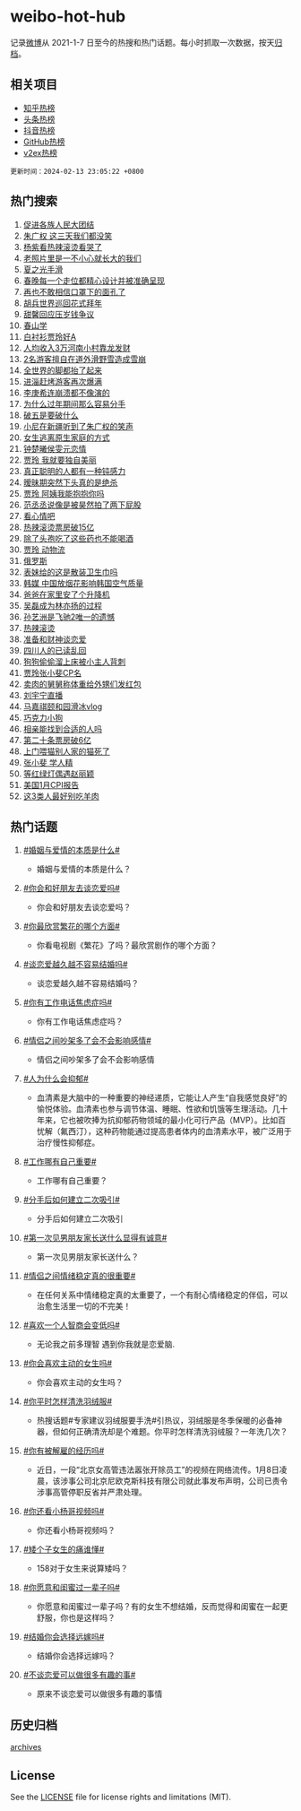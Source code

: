 # weibo-hot-hub

记录[微博](https://www.weibo.com)从 2021-1-7 日至今的热搜和热门话题。每小时抓取一次数据，按天[归档](archives)。

## 相关项目

- [知乎热榜](https://github.com/lonnyzhang423/zhihu-hot-hub)
- [头条热榜](https://github.com/lonnyzhang423/toutiao-hot-hub)
- [抖音热榜](https://github.com/lonnyzhang423/douyin-hot-hub)
- [GitHub热榜](https://github.com/lonnyzhang423/github-hot-hub)
- [v2ex热榜](https://github.com/lonnyzhang423/v2ex-hot-hub)


`更新时间：2024-02-13 23:05:22 +0800`

## 热门搜索

1. [促进各族人民大团结](https://m.weibo.cn/search?containerid=100103type%3D1%26t%3D10%26q%3D%23%E4%BF%83%E8%BF%9B%E5%90%84%E6%97%8F%E4%BA%BA%E6%B0%91%E5%A4%A7%E5%9B%A2%E7%BB%93%23&stream_entry_id=51&isnewpage=1&extparam=seat%3D1%26pos%3D0%26dgr%3D0%26filter_type%3Drealtimehot%26c_type%3D51%26stream_entry_id%3D51%26cate%3D10103%26q%3D%2523%25E4%25BF%2583%25E8%25BF%259B%25E5%2590%2584%25E6%2597%258F%25E4%25BA%25BA%25E6%25B0%2591%25E5%25A4%25A7%25E5%259B%25A2%25E7%25BB%2593%2523%26display_time%3D1707836721%26pre_seqid%3D170783672150401330891)
1. [朱广权 这三天我们都没笑](https://m.weibo.cn/search?containerid=100103type%3D1%26t%3D10%26q%3D%E6%9C%B1%E5%B9%BF%E6%9D%83+%E8%BF%99%E4%B8%89%E5%A4%A9%E6%88%91%E4%BB%AC%E9%83%BD%E6%B2%A1%E7%AC%91&stream_entry_id=31&isnewpage=1&extparam=seat%3D1%26band_rank%3D1%26filter_type%3Drealtimehot%26c_type%3D31%26realpos%3D1%26cate%3D5001%26lcate%3D5001%26flag%3D1%26dgr%3D0%26q%3D%25E6%259C%25B1%25E5%25B9%25BF%25E6%259D%2583%2520%25E8%25BF%2599%25E4%25B8%2589%25E5%25A4%25A9%25E6%2588%2591%25E4%25BB%25AC%25E9%2583%25BD%25E6%25B2%25A1%25E7%25AC%2591%26stream_entry_id%3D31%26pos%3D0%26display_time%3D1707836721%26pre_seqid%3D170783672150401330891)
1. [杨紫看热辣滚烫看哭了](https://m.weibo.cn/search?containerid=100103type%3D1%26t%3D10%26q%3D%E6%9D%A8%E7%B4%AB%E7%9C%8B%E7%83%AD%E8%BE%A3%E6%BB%9A%E7%83%AB%E7%9C%8B%E5%93%AD%E4%BA%86&stream_entry_id=31&isnewpage=1&extparam=seat%3D1%26band_rank%3D2%26filter_type%3Drealtimehot%26c_type%3D31%26realpos%3D2%26cate%3D5001%26lcate%3D5001%26flag%3D1%26dgr%3D0%26q%3D%25E6%259D%25A8%25E7%25B4%25AB%25E7%259C%258B%25E7%2583%25AD%25E8%25BE%25A3%25E6%25BB%259A%25E7%2583%25AB%25E7%259C%258B%25E5%2593%25AD%25E4%25BA%2586%26stream_entry_id%3D31%26pos%3D1%26display_time%3D1707836721%26pre_seqid%3D170783672150401330891)
1. [老照片里是一不小心就长大的我们](https://m.weibo.cn/search?containerid=100103type%3D1%26t%3D10%26q%3D%23%E8%80%81%E7%85%A7%E7%89%87%E9%87%8C%E6%98%AF%E4%B8%80%E4%B8%8D%E5%B0%8F%E5%BF%83%E5%B0%B1%E9%95%BF%E5%A4%A7%E7%9A%84%E6%88%91%E4%BB%AC%23&stream_entry_id=31&isnewpage=1&extparam=seat%3D1%26band_rank%3D3%26filter_type%3Drealtimehot%26c_type%3D31%26realpos%3D3%26cate%3D5001%26lcate%3D5001%26flag%3D0%26dgr%3D0%26q%3D%2523%25E8%2580%2581%25E7%2585%25A7%25E7%2589%2587%25E9%2587%258C%25E6%2598%25AF%25E4%25B8%2580%25E4%25B8%258D%25E5%25B0%258F%25E5%25BF%2583%25E5%25B0%25B1%25E9%2595%25BF%25E5%25A4%25A7%25E7%259A%2584%25E6%2588%2591%25E4%25BB%25AC%2523%26stream_entry_id%3D31%26pos%3D2%26display_time%3D1707836721%26pre_seqid%3D170783672150401330891)
1. [夏之光手滑](https://m.weibo.cn/search?containerid=100103type%3D1%26t%3D10%26q%3D%23%E5%A4%8F%E4%B9%8B%E5%85%89%E6%89%8B%E6%BB%91%23&stream_entry_id=31&isnewpage=1&extparam=seat%3D1%26band_rank%3D4%26filter_type%3Drealtimehot%26c_type%3D31%26realpos%3D4%26cate%3D5001%26lcate%3D5001%26flag%3D1%26dgr%3D0%26q%3D%2523%25E5%25A4%258F%25E4%25B9%258B%25E5%2585%2589%25E6%2589%258B%25E6%25BB%2591%2523%26stream_entry_id%3D31%26pos%3D3%26display_time%3D1707836721%26pre_seqid%3D170783672150401330891)
1. [春晚每一个走位都精心设计并被准确呈现](https://m.weibo.cn/search?containerid=100103type%3D1%26t%3D10%26q%3D%23%E6%98%A5%E6%99%9A%E6%AF%8F%E4%B8%80%E4%B8%AA%E8%B5%B0%E4%BD%8D%E9%83%BD%E7%B2%BE%E5%BF%83%E8%AE%BE%E8%AE%A1%E5%B9%B6%E8%A2%AB%E5%87%86%E7%A1%AE%E5%91%88%E7%8E%B0%23&stream_entry_id=31&isnewpage=1&extparam=seat%3D1%26band_rank%3D5%26filter_type%3Drealtimehot%26c_type%3D31%26realpos%3D5%26cate%3D5001%26lcate%3D5001%26flag%3D16%26dgr%3D0%26q%3D%2523%25E6%2598%25A5%25E6%2599%259A%25E6%25AF%258F%25E4%25B8%2580%25E4%25B8%25AA%25E8%25B5%25B0%25E4%25BD%258D%25E9%2583%25BD%25E7%25B2%25BE%25E5%25BF%2583%25E8%25AE%25BE%25E8%25AE%25A1%25E5%25B9%25B6%25E8%25A2%25AB%25E5%2587%2586%25E7%25A1%25AE%25E5%2591%2588%25E7%258E%25B0%2523%26stream_entry_id%3D31%26pos%3D4%26display_time%3D1707836721%26pre_seqid%3D170783672150401330891)
1. [再也不敢相信口罩下的面孔了](https://m.weibo.cn/search?containerid=100103type%3D1%26t%3D10%26q%3D%E5%86%8D%E4%B9%9F%E4%B8%8D%E6%95%A2%E7%9B%B8%E4%BF%A1%E5%8F%A3%E7%BD%A9%E4%B8%8B%E7%9A%84%E9%9D%A2%E5%AD%94%E4%BA%86&stream_entry_id=31&isnewpage=1&extparam=seat%3D1%26band_rank%3D6%26filter_type%3Drealtimehot%26c_type%3D31%26realpos%3D6%26cate%3D5001%26lcate%3D5001%26flag%3D1%26dgr%3D0%26q%3D%25E5%2586%258D%25E4%25B9%259F%25E4%25B8%258D%25E6%2595%25A2%25E7%259B%25B8%25E4%25BF%25A1%25E5%258F%25A3%25E7%25BD%25A9%25E4%25B8%258B%25E7%259A%2584%25E9%259D%25A2%25E5%25AD%2594%25E4%25BA%2586%26stream_entry_id%3D31%26pos%3D5%26display_time%3D1707836721%26pre_seqid%3D170783672150401330891)
1. [胡兵世界巡回花式拜年](https://m.weibo.cn/search?containerid=100103type%3D1%26t%3D10%26q%3D%23%E8%83%A1%E5%85%B5%E4%B8%96%E7%95%8C%E5%B7%A1%E5%9B%9E%E8%8A%B1%E5%BC%8F%E6%8B%9C%E5%B9%B4%23&stream_entry_id=31&isnewpage=1&extparam=seat%3D1%26band_rank%3D7%26lcate%3D5001%26cate%3D5001%26q%3D%2523%25E8%2583%25A1%25E5%2585%25B5%25E4%25B8%2596%25E7%2595%258C%25E5%25B7%25A1%25E5%259B%259E%25E8%258A%25B1%25E5%25BC%258F%25E6%258B%259C%25E5%25B9%25B4%2523%26dgr%3D0%26pos%3D6%26adid%3D223360%26stream_entry_id%3D31%26filter_type%3Drealtimehot%26is_ad_pos%3D1%26c_type%3D31%26display_time%3D1707836721%26pre_seqid%3D170783672150401330891)
1. [甜馨回应压岁钱争议](https://m.weibo.cn/search?containerid=100103type%3D1%26t%3D10%26q%3D%23%E7%94%9C%E9%A6%A8%E5%9B%9E%E5%BA%94%E5%8E%8B%E5%B2%81%E9%92%B1%E4%BA%89%E8%AE%AE%23&stream_entry_id=31&isnewpage=1&extparam=seat%3D1%26band_rank%3D7%26filter_type%3Drealtimehot%26c_type%3D31%26realpos%3D7%26cate%3D5001%26lcate%3D5001%26flag%3D0%26dgr%3D0%26q%3D%2523%25E7%2594%259C%25E9%25A6%25A8%25E5%259B%259E%25E5%25BA%2594%25E5%258E%258B%25E5%25B2%2581%25E9%2592%25B1%25E4%25BA%2589%25E8%25AE%25AE%2523%26stream_entry_id%3D31%26pos%3D7%26display_time%3D1707836721%26pre_seqid%3D170783672150401330891)
1. [春山学](https://m.weibo.cn/search?containerid=100103type%3D1%26t%3D10%26q%3D%E6%98%A5%E5%B1%B1%E5%AD%A6&stream_entry_id=31&isnewpage=1&extparam=seat%3D1%26band_rank%3D8%26filter_type%3Drealtimehot%26c_type%3D31%26realpos%3D8%26cate%3D5001%26lcate%3D5001%26flag%3D1%26dgr%3D0%26q%3D%25E6%2598%25A5%25E5%25B1%25B1%25E5%25AD%25A6%26stream_entry_id%3D31%26pos%3D8%26display_time%3D1707836721%26pre_seqid%3D170783672150401330891)
1. [白衬衫贾玲好A](https://m.weibo.cn/search?containerid=100103type%3D1%26t%3D10%26q%3D%23%E7%99%BD%E8%A1%AC%E8%A1%AB%E8%B4%BE%E7%8E%B2%E5%A5%BDA%23&stream_entry_id=31&isnewpage=1&extparam=seat%3D1%26band_rank%3D9%26filter_type%3Drealtimehot%26c_type%3D31%26realpos%3D9%26cate%3D5001%26lcate%3D5001%26flag%3D2%26dgr%3D0%26q%3D%2523%25E7%2599%25BD%25E8%25A1%25AC%25E8%25A1%25AB%25E8%25B4%25BE%25E7%258E%25B2%25E5%25A5%25BDA%2523%26stream_entry_id%3D31%26pos%3D9%26display_time%3D1707836721%26pre_seqid%3D170783672150401330891)
1. [人均收入3万河南小村靠龙发财](https://m.weibo.cn/search?containerid=100103type%3D1%26t%3D10%26q%3D%23%E4%BA%BA%E5%9D%87%E6%94%B6%E5%85%A53%E4%B8%87%E6%B2%B3%E5%8D%97%E5%B0%8F%E6%9D%91%E9%9D%A0%E9%BE%99%E5%8F%91%E8%B4%A2%23&stream_entry_id=31&isnewpage=1&extparam=seat%3D1%26band_rank%3D10%26filter_type%3Drealtimehot%26c_type%3D31%26realpos%3D10%26cate%3D5001%26lcate%3D5001%26flag%3D0%26dgr%3D0%26q%3D%2523%25E4%25BA%25BA%25E5%259D%2587%25E6%2594%25B6%25E5%2585%25A53%25E4%25B8%2587%25E6%25B2%25B3%25E5%258D%2597%25E5%25B0%258F%25E6%259D%2591%25E9%259D%25A0%25E9%25BE%2599%25E5%258F%2591%25E8%25B4%25A2%2523%26stream_entry_id%3D31%26pos%3D10%26display_time%3D1707836721%26pre_seqid%3D170783672150401330891)
1. [2名游客擅自在道外滑野雪造成雪崩](https://m.weibo.cn/search?containerid=100103type%3D1%26t%3D10%26q%3D%232%E5%90%8D%E6%B8%B8%E5%AE%A2%E6%93%85%E8%87%AA%E5%9C%A8%E9%81%93%E5%A4%96%E6%BB%91%E9%87%8E%E9%9B%AA%E9%80%A0%E6%88%90%E9%9B%AA%E5%B4%A9%23&stream_entry_id=31&isnewpage=1&extparam=seat%3D1%26band_rank%3D11%26filter_type%3Drealtimehot%26c_type%3D31%26realpos%3D11%26cate%3D5001%26lcate%3D5001%26flag%3D1%26dgr%3D0%26q%3D%25232%25E5%2590%258D%25E6%25B8%25B8%25E5%25AE%25A2%25E6%2593%2585%25E8%2587%25AA%25E5%259C%25A8%25E9%2581%2593%25E5%25A4%2596%25E6%25BB%2591%25E9%2587%258E%25E9%259B%25AA%25E9%2580%25A0%25E6%2588%2590%25E9%259B%25AA%25E5%25B4%25A9%2523%26stream_entry_id%3D31%26pos%3D11%26display_time%3D1707836721%26pre_seqid%3D170783672150401330891)
1. [全世界的脚都抬了起来](https://m.weibo.cn/search?containerid=100103type%3D1%26t%3D10%26q%3D%E5%85%A8%E4%B8%96%E7%95%8C%E7%9A%84%E8%84%9A%E9%83%BD%E6%8A%AC%E4%BA%86%E8%B5%B7%E6%9D%A5&stream_entry_id=31&isnewpage=1&extparam=seat%3D1%26band_rank%3D12%26filter_type%3Drealtimehot%26c_type%3D31%26realpos%3D12%26cate%3D5001%26lcate%3D5001%26flag%3D1%26dgr%3D0%26q%3D%25E5%2585%25A8%25E4%25B8%2596%25E7%2595%258C%25E7%259A%2584%25E8%2584%259A%25E9%2583%25BD%25E6%258A%25AC%25E4%25BA%2586%25E8%25B5%25B7%25E6%259D%25A5%26stream_entry_id%3D31%26pos%3D12%26display_time%3D1707836721%26pre_seqid%3D170783672150401330891)
1. [进淄赶烤游客再次爆满](https://m.weibo.cn/search?containerid=100103type%3D1%26t%3D10%26q%3D%23%E8%BF%9B%E6%B7%84%E8%B5%B6%E7%83%A4%E6%B8%B8%E5%AE%A2%E5%86%8D%E6%AC%A1%E7%88%86%E6%BB%A1%23&stream_entry_id=31&isnewpage=1&extparam=seat%3D1%26band_rank%3D13%26filter_type%3Drealtimehot%26c_type%3D31%26realpos%3D13%26cate%3D5001%26lcate%3D5001%26flag%3D1%26dgr%3D0%26q%3D%2523%25E8%25BF%259B%25E6%25B7%2584%25E8%25B5%25B6%25E7%2583%25A4%25E6%25B8%25B8%25E5%25AE%25A2%25E5%2586%258D%25E6%25AC%25A1%25E7%2588%2586%25E6%25BB%25A1%2523%26stream_entry_id%3D31%26pos%3D13%26display_time%3D1707836721%26pre_seqid%3D170783672150401330891)
1. [李庚希连崩溃都不像演的](https://m.weibo.cn/search?containerid=100103type%3D1%26t%3D10%26q%3D%E6%9D%8E%E5%BA%9A%E5%B8%8C%E8%BF%9E%E5%B4%A9%E6%BA%83%E9%83%BD%E4%B8%8D%E5%83%8F%E6%BC%94%E7%9A%84&stream_entry_id=31&isnewpage=1&extparam=seat%3D1%26band_rank%3D14%26filter_type%3Drealtimehot%26c_type%3D31%26realpos%3D14%26cate%3D5001%26lcate%3D5001%26flag%3D0%26dgr%3D0%26q%3D%25E6%259D%258E%25E5%25BA%259A%25E5%25B8%258C%25E8%25BF%259E%25E5%25B4%25A9%25E6%25BA%2583%25E9%2583%25BD%25E4%25B8%258D%25E5%2583%258F%25E6%25BC%2594%25E7%259A%2584%26stream_entry_id%3D31%26pos%3D14%26display_time%3D1707836721%26pre_seqid%3D170783672150401330891)
1. [为什么过年期间那么容易分手](https://m.weibo.cn/search?containerid=100103type%3D1%26t%3D10%26q%3D%23%E4%B8%BA%E4%BB%80%E4%B9%88%E8%BF%87%E5%B9%B4%E6%9C%9F%E9%97%B4%E9%82%A3%E4%B9%88%E5%AE%B9%E6%98%93%E5%88%86%E6%89%8B%23&stream_entry_id=31&isnewpage=1&extparam=seat%3D1%26band_rank%3D15%26filter_type%3Drealtimehot%26c_type%3D31%26realpos%3D15%26cate%3D5001%26lcate%3D5001%26flag%3D0%26dgr%3D0%26q%3D%2523%25E4%25B8%25BA%25E4%25BB%2580%25E4%25B9%2588%25E8%25BF%2587%25E5%25B9%25B4%25E6%259C%259F%25E9%2597%25B4%25E9%2582%25A3%25E4%25B9%2588%25E5%25AE%25B9%25E6%2598%2593%25E5%2588%2586%25E6%2589%258B%2523%26stream_entry_id%3D31%26pos%3D15%26display_time%3D1707836721%26pre_seqid%3D170783672150401330891)
1. [破五是要破什么](https://m.weibo.cn/search?containerid=100103type%3D1%26t%3D10%26q%3D%23%E7%A0%B4%E4%BA%94%E6%98%AF%E8%A6%81%E7%A0%B4%E4%BB%80%E4%B9%88%23&stream_entry_id=31&isnewpage=1&extparam=seat%3D1%26band_rank%3D16%26filter_type%3Drealtimehot%26c_type%3D31%26realpos%3D16%26cate%3D5001%26lcate%3D5001%26flag%3D1%26dgr%3D0%26q%3D%2523%25E7%25A0%25B4%25E4%25BA%2594%25E6%2598%25AF%25E8%25A6%2581%25E7%25A0%25B4%25E4%25BB%2580%25E4%25B9%2588%2523%26stream_entry_id%3D31%26pos%3D16%26display_time%3D1707836721%26pre_seqid%3D170783672150401330891)
1. [小尼在新疆听到了朱广权的笑声](https://m.weibo.cn/search?containerid=100103type%3D1%26t%3D10%26q%3D%23%E5%B0%8F%E5%B0%BC%E5%9C%A8%E6%96%B0%E7%96%86%E5%90%AC%E5%88%B0%E4%BA%86%E6%9C%B1%E5%B9%BF%E6%9D%83%E7%9A%84%E7%AC%91%E5%A3%B0%23&stream_entry_id=31&isnewpage=1&extparam=seat%3D1%26band_rank%3D17%26filter_type%3Drealtimehot%26c_type%3D31%26realpos%3D17%26cate%3D5001%26lcate%3D5001%26flag%3D1%26dgr%3D0%26q%3D%2523%25E5%25B0%258F%25E5%25B0%25BC%25E5%259C%25A8%25E6%2596%25B0%25E7%2596%2586%25E5%2590%25AC%25E5%2588%25B0%25E4%25BA%2586%25E6%259C%25B1%25E5%25B9%25BF%25E6%259D%2583%25E7%259A%2584%25E7%25AC%2591%25E5%25A3%25B0%2523%26stream_entry_id%3D31%26pos%3D17%26display_time%3D1707836721%26pre_seqid%3D170783672150401330891)
1. [女生逃离原生家庭的方式](https://m.weibo.cn/search?containerid=100103type%3D1%26t%3D10%26q%3D%E5%A5%B3%E7%94%9F%E9%80%83%E7%A6%BB%E5%8E%9F%E7%94%9F%E5%AE%B6%E5%BA%AD%E7%9A%84%E6%96%B9%E5%BC%8F&stream_entry_id=31&isnewpage=1&extparam=seat%3D1%26band_rank%3D18%26filter_type%3Drealtimehot%26c_type%3D31%26realpos%3D18%26cate%3D5001%26lcate%3D5001%26flag%3D1%26dgr%3D0%26q%3D%25E5%25A5%25B3%25E7%2594%259F%25E9%2580%2583%25E7%25A6%25BB%25E5%258E%259F%25E7%2594%259F%25E5%25AE%25B6%25E5%25BA%25AD%25E7%259A%2584%25E6%2596%25B9%25E5%25BC%258F%26stream_entry_id%3D31%26pos%3D18%26display_time%3D1707836721%26pre_seqid%3D170783672150401330891)
1. [钟楚曦侯雯元恋情](https://m.weibo.cn/search?containerid=100103type%3D1%26t%3D10%26q%3D%E9%92%9F%E6%A5%9A%E6%9B%A6%E4%BE%AF%E9%9B%AF%E5%85%83%E6%81%8B%E6%83%85&stream_entry_id=31&isnewpage=1&extparam=seat%3D1%26band_rank%3D19%26filter_type%3Drealtimehot%26c_type%3D31%26realpos%3D19%26cate%3D5001%26lcate%3D5001%26flag%3D0%26dgr%3D0%26q%3D%25E9%2592%259F%25E6%25A5%259A%25E6%259B%25A6%25E4%25BE%25AF%25E9%259B%25AF%25E5%2585%2583%25E6%2581%258B%25E6%2583%2585%26stream_entry_id%3D31%26pos%3D19%26display_time%3D1707836721%26pre_seqid%3D170783672150401330891)
1. [贾玲 我就要独自美丽](https://m.weibo.cn/search?containerid=100103type%3D1%26t%3D10%26q%3D%E8%B4%BE%E7%8E%B2+%E6%88%91%E5%B0%B1%E8%A6%81%E7%8B%AC%E8%87%AA%E7%BE%8E%E4%B8%BD&stream_entry_id=31&isnewpage=1&extparam=seat%3D1%26band_rank%3D20%26filter_type%3Drealtimehot%26c_type%3D31%26realpos%3D20%26cate%3D5001%26lcate%3D5001%26flag%3D1%26dgr%3D0%26q%3D%25E8%25B4%25BE%25E7%258E%25B2%2520%25E6%2588%2591%25E5%25B0%25B1%25E8%25A6%2581%25E7%258B%25AC%25E8%2587%25AA%25E7%25BE%258E%25E4%25B8%25BD%26stream_entry_id%3D31%26pos%3D20%26display_time%3D1707836721%26pre_seqid%3D170783672150401330891)
1. [真正聪明的人都有一种钝感力](https://m.weibo.cn/search?containerid=100103type%3D1%26t%3D10%26q%3D%23%E7%9C%9F%E6%AD%A3%E8%81%AA%E6%98%8E%E7%9A%84%E4%BA%BA%E9%83%BD%E6%9C%89%E4%B8%80%E7%A7%8D%E9%92%9D%E6%84%9F%E5%8A%9B%23&stream_entry_id=31&isnewpage=1&extparam=seat%3D1%26band_rank%3D21%26filter_type%3Drealtimehot%26c_type%3D31%26realpos%3D21%26cate%3D5001%26lcate%3D5001%26flag%3D1%26dgr%3D0%26q%3D%2523%25E7%259C%259F%25E6%25AD%25A3%25E8%2581%25AA%25E6%2598%258E%25E7%259A%2584%25E4%25BA%25BA%25E9%2583%25BD%25E6%259C%2589%25E4%25B8%2580%25E7%25A7%258D%25E9%2592%259D%25E6%2584%259F%25E5%258A%259B%2523%26stream_entry_id%3D31%26pos%3D21%26display_time%3D1707836721%26pre_seqid%3D170783672150401330891)
1. [暧昧期突然下头真的是绝杀](https://m.weibo.cn/search?containerid=100103type%3D1%26t%3D10%26q%3D%23%E6%9A%A7%E6%98%A7%E6%9C%9F%E7%AA%81%E7%84%B6%E4%B8%8B%E5%A4%B4%E7%9C%9F%E7%9A%84%E6%98%AF%E7%BB%9D%E6%9D%80%23&stream_entry_id=31&isnewpage=1&extparam=seat%3D1%26band_rank%3D22%26filter_type%3Drealtimehot%26c_type%3D31%26realpos%3D22%26cate%3D5001%26lcate%3D5001%26flag%3D0%26dgr%3D0%26q%3D%2523%25E6%259A%25A7%25E6%2598%25A7%25E6%259C%259F%25E7%25AA%2581%25E7%2584%25B6%25E4%25B8%258B%25E5%25A4%25B4%25E7%259C%259F%25E7%259A%2584%25E6%2598%25AF%25E7%25BB%259D%25E6%259D%2580%2523%26stream_entry_id%3D31%26pos%3D22%26display_time%3D1707836721%26pre_seqid%3D170783672150401330891)
1. [贾玲 阿姨我能抱抱你吗](https://m.weibo.cn/search?containerid=100103type%3D1%26t%3D10%26q%3D%E8%B4%BE%E7%8E%B2+%E9%98%BF%E5%A7%A8%E6%88%91%E8%83%BD%E6%8A%B1%E6%8A%B1%E4%BD%A0%E5%90%97&stream_entry_id=31&isnewpage=1&extparam=seat%3D1%26band_rank%3D23%26filter_type%3Drealtimehot%26c_type%3D31%26realpos%3D23%26cate%3D5001%26lcate%3D5001%26flag%3D0%26dgr%3D0%26q%3D%25E8%25B4%25BE%25E7%258E%25B2%2520%25E9%2598%25BF%25E5%25A7%25A8%25E6%2588%2591%25E8%2583%25BD%25E6%258A%25B1%25E6%258A%25B1%25E4%25BD%25A0%25E5%2590%2597%26stream_entry_id%3D31%26pos%3D23%26display_time%3D1707836721%26pre_seqid%3D170783672150401330891)
1. [范丞丞说像是被昊然拍了两下屁股](https://m.weibo.cn/search?containerid=100103type%3D1%26t%3D10%26q%3D%E8%8C%83%E4%B8%9E%E4%B8%9E%E8%AF%B4%E5%83%8F%E6%98%AF%E8%A2%AB%E6%98%8A%E7%84%B6%E6%8B%8D%E4%BA%86%E4%B8%A4%E4%B8%8B%E5%B1%81%E8%82%A1&stream_entry_id=31&isnewpage=1&extparam=seat%3D1%26band_rank%3D24%26filter_type%3Drealtimehot%26c_type%3D31%26realpos%3D24%26cate%3D5001%26lcate%3D5001%26flag%3D1%26dgr%3D0%26q%3D%25E8%258C%2583%25E4%25B8%259E%25E4%25B8%259E%25E8%25AF%25B4%25E5%2583%258F%25E6%2598%25AF%25E8%25A2%25AB%25E6%2598%258A%25E7%2584%25B6%25E6%258B%258D%25E4%25BA%2586%25E4%25B8%25A4%25E4%25B8%258B%25E5%25B1%2581%25E8%2582%25A1%26stream_entry_id%3D31%26pos%3D24%26display_time%3D1707836721%26pre_seqid%3D170783672150401330891)
1. [看心情吧](https://m.weibo.cn/search?containerid=100103type%3D1%26t%3D10%26q%3D%E7%9C%8B%E5%BF%83%E6%83%85%E5%90%A7&stream_entry_id=31&isnewpage=1&extparam=seat%3D1%26band_rank%3D25%26filter_type%3Drealtimehot%26c_type%3D31%26realpos%3D25%26cate%3D5001%26lcate%3D5001%26flag%3D0%26dgr%3D0%26q%3D%25E7%259C%258B%25E5%25BF%2583%25E6%2583%2585%25E5%2590%25A7%26stream_entry_id%3D31%26pos%3D25%26display_time%3D1707836721%26pre_seqid%3D170783672150401330891)
1. [热辣滚烫票房破15亿](https://m.weibo.cn/search?containerid=100103type%3D1%26t%3D10%26q%3D%23%E7%83%AD%E8%BE%A3%E6%BB%9A%E7%83%AB%E7%A5%A8%E6%88%BF%E7%A0%B415%E4%BA%BF%23&stream_entry_id=31&isnewpage=1&extparam=seat%3D1%26band_rank%3D26%26filter_type%3Drealtimehot%26c_type%3D31%26realpos%3D26%26cate%3D5001%26lcate%3D5001%26flag%3D1%26dgr%3D0%26q%3D%2523%25E7%2583%25AD%25E8%25BE%25A3%25E6%25BB%259A%25E7%2583%25AB%25E7%25A5%25A8%25E6%2588%25BF%25E7%25A0%25B415%25E4%25BA%25BF%2523%26stream_entry_id%3D31%26pos%3D26%26display_time%3D1707836721%26pre_seqid%3D170783672150401330891)
1. [除了头孢吃了这些药也不能喝酒](https://m.weibo.cn/search?containerid=100103type%3D1%26t%3D10%26q%3D%23%E9%99%A4%E4%BA%86%E5%A4%B4%E5%AD%A2%E5%90%83%E4%BA%86%E8%BF%99%E4%BA%9B%E8%8D%AF%E4%B9%9F%E4%B8%8D%E8%83%BD%E5%96%9D%E9%85%92%23&stream_entry_id=31&isnewpage=1&extparam=seat%3D1%26band_rank%3D27%26filter_type%3Drealtimehot%26c_type%3D31%26realpos%3D27%26cate%3D5001%26lcate%3D5001%26flag%3D1%26dgr%3D0%26q%3D%2523%25E9%2599%25A4%25E4%25BA%2586%25E5%25A4%25B4%25E5%25AD%25A2%25E5%2590%2583%25E4%25BA%2586%25E8%25BF%2599%25E4%25BA%259B%25E8%258D%25AF%25E4%25B9%259F%25E4%25B8%258D%25E8%2583%25BD%25E5%2596%259D%25E9%2585%2592%2523%26stream_entry_id%3D31%26pos%3D27%26display_time%3D1707836721%26pre_seqid%3D170783672150401330891)
1. [贾玲 动物流](https://m.weibo.cn/search?containerid=100103type%3D1%26t%3D10%26q%3D%E8%B4%BE%E7%8E%B2+%E5%8A%A8%E7%89%A9%E6%B5%81&stream_entry_id=31&isnewpage=1&extparam=seat%3D1%26band_rank%3D28%26filter_type%3Drealtimehot%26c_type%3D31%26realpos%3D28%26cate%3D5001%26lcate%3D5001%26flag%3D0%26dgr%3D0%26q%3D%25E8%25B4%25BE%25E7%258E%25B2%2520%25E5%258A%25A8%25E7%2589%25A9%25E6%25B5%2581%26stream_entry_id%3D31%26pos%3D28%26display_time%3D1707836721%26pre_seqid%3D170783672150401330891)
1. [俄罗斯](https://m.weibo.cn/search?containerid=100103type%3D1%26t%3D10%26q%3D%E4%BF%84%E7%BD%97%E6%96%AF&stream_entry_id=31&isnewpage=1&extparam=seat%3D1%26band_rank%3D29%26filter_type%3Drealtimehot%26c_type%3D31%26realpos%3D29%26cate%3D5001%26lcate%3D5001%26flag%3D0%26dgr%3D0%26q%3D%25E4%25BF%2584%25E7%25BD%2597%25E6%2596%25AF%26stream_entry_id%3D31%26pos%3D29%26display_time%3D1707836721%26pre_seqid%3D170783672150401330891)
1. [表妹给的这是散装卫生巾吗](https://m.weibo.cn/search?containerid=100103type%3D1%26t%3D10%26q%3D%23%E8%A1%A8%E5%A6%B9%E7%BB%99%E7%9A%84%E8%BF%99%E6%98%AF%E6%95%A3%E8%A3%85%E5%8D%AB%E7%94%9F%E5%B7%BE%E5%90%97%23&stream_entry_id=31&isnewpage=1&extparam=seat%3D1%26band_rank%3D30%26filter_type%3Drealtimehot%26c_type%3D31%26realpos%3D30%26cate%3D5001%26lcate%3D5001%26flag%3D0%26dgr%3D0%26q%3D%2523%25E8%25A1%25A8%25E5%25A6%25B9%25E7%25BB%2599%25E7%259A%2584%25E8%25BF%2599%25E6%2598%25AF%25E6%2595%25A3%25E8%25A3%2585%25E5%258D%25AB%25E7%2594%259F%25E5%25B7%25BE%25E5%2590%2597%2523%26stream_entry_id%3D31%26pos%3D30%26display_time%3D1707836721%26pre_seqid%3D170783672150401330891)
1. [韩媒 中国放烟花影响韩国空气质量](https://m.weibo.cn/search?containerid=100103type%3D1%26t%3D10%26q%3D%E9%9F%A9%E5%AA%92+%E4%B8%AD%E5%9B%BD%E6%94%BE%E7%83%9F%E8%8A%B1%E5%BD%B1%E5%93%8D%E9%9F%A9%E5%9B%BD%E7%A9%BA%E6%B0%94%E8%B4%A8%E9%87%8F&stream_entry_id=31&isnewpage=1&extparam=seat%3D1%26band_rank%3D31%26filter_type%3Drealtimehot%26c_type%3D31%26realpos%3D31%26cate%3D5001%26lcate%3D5001%26flag%3D0%26dgr%3D0%26q%3D%25E9%259F%25A9%25E5%25AA%2592%2520%25E4%25B8%25AD%25E5%259B%25BD%25E6%2594%25BE%25E7%2583%259F%25E8%258A%25B1%25E5%25BD%25B1%25E5%2593%258D%25E9%259F%25A9%25E5%259B%25BD%25E7%25A9%25BA%25E6%25B0%2594%25E8%25B4%25A8%25E9%2587%258F%26stream_entry_id%3D31%26pos%3D31%26display_time%3D1707836721%26pre_seqid%3D170783672150401330891)
1. [爸爸在家里安了个升降机](https://m.weibo.cn/search?containerid=100103type%3D1%26t%3D10%26q%3D%E7%88%B8%E7%88%B8%E5%9C%A8%E5%AE%B6%E9%87%8C%E5%AE%89%E4%BA%86%E4%B8%AA%E5%8D%87%E9%99%8D%E6%9C%BA&stream_entry_id=31&isnewpage=1&extparam=seat%3D1%26band_rank%3D32%26filter_type%3Drealtimehot%26c_type%3D31%26realpos%3D32%26cate%3D5001%26lcate%3D5001%26flag%3D1%26dgr%3D0%26q%3D%25E7%2588%25B8%25E7%2588%25B8%25E5%259C%25A8%25E5%25AE%25B6%25E9%2587%258C%25E5%25AE%2589%25E4%25BA%2586%25E4%25B8%25AA%25E5%258D%2587%25E9%2599%258D%25E6%259C%25BA%26stream_entry_id%3D31%26pos%3D32%26display_time%3D1707836721%26pre_seqid%3D170783672150401330891)
1. [吴磊成为林亦扬的过程](https://m.weibo.cn/search?containerid=100103type%3D1%26t%3D10%26q%3D%23%E5%90%B4%E7%A3%8A%E6%88%90%E4%B8%BA%E6%9E%97%E4%BA%A6%E6%89%AC%E7%9A%84%E8%BF%87%E7%A8%8B%23&stream_entry_id=31&isnewpage=1&extparam=seat%3D1%26band_rank%3D33%26filter_type%3Drealtimehot%26c_type%3D31%26realpos%3D33%26cate%3D5001%26lcate%3D5001%26flag%3D1%26dgr%3D0%26q%3D%2523%25E5%2590%25B4%25E7%25A3%258A%25E6%2588%2590%25E4%25B8%25BA%25E6%259E%2597%25E4%25BA%25A6%25E6%2589%25AC%25E7%259A%2584%25E8%25BF%2587%25E7%25A8%258B%2523%26stream_entry_id%3D31%26pos%3D33%26display_time%3D1707836721%26pre_seqid%3D170783672150401330891)
1. [孙艺洲是飞驰2唯一的遗憾](https://m.weibo.cn/search?containerid=100103type%3D1%26t%3D10%26q%3D%23%E5%AD%99%E8%89%BA%E6%B4%B2%E6%98%AF%E9%A3%9E%E9%A9%B02%E5%94%AF%E4%B8%80%E7%9A%84%E9%81%97%E6%86%BE%23&stream_entry_id=31&isnewpage=1&extparam=seat%3D1%26band_rank%3D34%26filter_type%3Drealtimehot%26c_type%3D31%26realpos%3D34%26cate%3D5001%26lcate%3D5001%26flag%3D0%26dgr%3D0%26q%3D%2523%25E5%25AD%2599%25E8%2589%25BA%25E6%25B4%25B2%25E6%2598%25AF%25E9%25A3%259E%25E9%25A9%25B02%25E5%2594%25AF%25E4%25B8%2580%25E7%259A%2584%25E9%2581%2597%25E6%2586%25BE%2523%26stream_entry_id%3D31%26pos%3D34%26display_time%3D1707836721%26pre_seqid%3D170783672150401330891)
1. [热辣滚烫](https://m.weibo.cn/search?containerid=100103type%3D1%26t%3D10%26q%3D%E7%83%AD%E8%BE%A3%E6%BB%9A%E7%83%AB&stream_entry_id=31&isnewpage=1&extparam=seat%3D1%26band_rank%3D35%26filter_type%3Drealtimehot%26c_type%3D31%26realpos%3D35%26cate%3D5001%26lcate%3D5001%26flag%3D0%26dgr%3D0%26q%3D%25E7%2583%25AD%25E8%25BE%25A3%25E6%25BB%259A%25E7%2583%25AB%26stream_entry_id%3D31%26pos%3D35%26display_time%3D1707836721%26pre_seqid%3D170783672150401330891)
1. [准备和财神谈恋爱](https://m.weibo.cn/search?containerid=100103type%3D1%26t%3D10%26q%3D%E5%87%86%E5%A4%87%E5%92%8C%E8%B4%A2%E7%A5%9E%E8%B0%88%E6%81%8B%E7%88%B1&stream_entry_id=31&isnewpage=1&extparam=seat%3D1%26band_rank%3D36%26filter_type%3Drealtimehot%26c_type%3D31%26realpos%3D36%26cate%3D5001%26lcate%3D5001%26flag%3D0%26dgr%3D0%26q%3D%25E5%2587%2586%25E5%25A4%2587%25E5%2592%258C%25E8%25B4%25A2%25E7%25A5%259E%25E8%25B0%2588%25E6%2581%258B%25E7%2588%25B1%26stream_entry_id%3D31%26pos%3D36%26display_time%3D1707836721%26pre_seqid%3D170783672150401330891)
1. [四川人的已读乱回](https://m.weibo.cn/search?containerid=100103type%3D1%26t%3D10%26q%3D%E5%9B%9B%E5%B7%9D%E4%BA%BA%E7%9A%84%E5%B7%B2%E8%AF%BB%E4%B9%B1%E5%9B%9E&stream_entry_id=31&isnewpage=1&extparam=seat%3D1%26band_rank%3D37%26filter_type%3Drealtimehot%26c_type%3D31%26realpos%3D37%26cate%3D5001%26lcate%3D5001%26flag%3D1%26dgr%3D0%26q%3D%25E5%259B%259B%25E5%25B7%259D%25E4%25BA%25BA%25E7%259A%2584%25E5%25B7%25B2%25E8%25AF%25BB%25E4%25B9%25B1%25E5%259B%259E%26stream_entry_id%3D31%26pos%3D37%26display_time%3D1707836721%26pre_seqid%3D170783672150401330891)
1. [狗狗偷偷溜上床被小主人背刺](https://m.weibo.cn/search?containerid=100103type%3D1%26t%3D10%26q%3D%E7%8B%97%E7%8B%97%E5%81%B7%E5%81%B7%E6%BA%9C%E4%B8%8A%E5%BA%8A%E8%A2%AB%E5%B0%8F%E4%B8%BB%E4%BA%BA%E8%83%8C%E5%88%BA&stream_entry_id=31&isnewpage=1&extparam=seat%3D1%26band_rank%3D38%26filter_type%3Drealtimehot%26c_type%3D31%26realpos%3D38%26cate%3D5001%26lcate%3D5001%26flag%3D1%26dgr%3D0%26q%3D%25E7%258B%2597%25E7%258B%2597%25E5%2581%25B7%25E5%2581%25B7%25E6%25BA%259C%25E4%25B8%258A%25E5%25BA%258A%25E8%25A2%25AB%25E5%25B0%258F%25E4%25B8%25BB%25E4%25BA%25BA%25E8%2583%258C%25E5%2588%25BA%26stream_entry_id%3D31%26pos%3D38%26display_time%3D1707836721%26pre_seqid%3D170783672150401330891)
1. [贾玲张小斐CP名](https://m.weibo.cn/search?containerid=100103type%3D1%26t%3D10%26q%3D%E8%B4%BE%E7%8E%B2%E5%BC%A0%E5%B0%8F%E6%96%90CP%E5%90%8D&stream_entry_id=31&isnewpage=1&extparam=seat%3D1%26band_rank%3D39%26filter_type%3Drealtimehot%26c_type%3D31%26realpos%3D39%26cate%3D5001%26lcate%3D5001%26flag%3D1%26dgr%3D0%26q%3D%25E8%25B4%25BE%25E7%258E%25B2%25E5%25BC%25A0%25E5%25B0%258F%25E6%2596%2590CP%25E5%2590%258D%26stream_entry_id%3D31%26pos%3D39%26display_time%3D1707836721%26pre_seqid%3D170783672150401330891)
1. [卖肉的舅舅称体重给外甥们发红包](https://m.weibo.cn/search?containerid=100103type%3D1%26t%3D10%26q%3D%23%E5%8D%96%E8%82%89%E7%9A%84%E8%88%85%E8%88%85%E7%A7%B0%E4%BD%93%E9%87%8D%E7%BB%99%E5%A4%96%E7%94%A5%E4%BB%AC%E5%8F%91%E7%BA%A2%E5%8C%85%23&stream_entry_id=31&isnewpage=1&extparam=seat%3D1%26band_rank%3D40%26filter_type%3Drealtimehot%26c_type%3D31%26realpos%3D40%26cate%3D5001%26lcate%3D5001%26flag%3D0%26dgr%3D0%26q%3D%2523%25E5%258D%2596%25E8%2582%2589%25E7%259A%2584%25E8%2588%2585%25E8%2588%2585%25E7%25A7%25B0%25E4%25BD%2593%25E9%2587%258D%25E7%25BB%2599%25E5%25A4%2596%25E7%2594%25A5%25E4%25BB%25AC%25E5%258F%2591%25E7%25BA%25A2%25E5%258C%2585%2523%26stream_entry_id%3D31%26pos%3D40%26display_time%3D1707836721%26pre_seqid%3D170783672150401330891)
1. [刘宇宁直播](https://m.weibo.cn/search?containerid=100103type%3D1%26t%3D10%26q%3D%23%E5%88%98%E5%AE%87%E5%AE%81%E7%9B%B4%E6%92%AD%23&stream_entry_id=31&isnewpage=1&extparam=seat%3D1%26band_rank%3D41%26filter_type%3Drealtimehot%26c_type%3D31%26realpos%3D41%26cate%3D5001%26lcate%3D5001%26flag%3D0%26dgr%3D0%26q%3D%2523%25E5%2588%2598%25E5%25AE%2587%25E5%25AE%2581%25E7%259B%25B4%25E6%2592%25AD%2523%26stream_entry_id%3D31%26pos%3D41%26display_time%3D1707836721%26pre_seqid%3D170783672150401330891)
1. [马嘉祺颐和园滑冰vlog](https://m.weibo.cn/search?containerid=100103type%3D1%26t%3D10%26q%3D%23%E9%A9%AC%E5%98%89%E7%A5%BA%E9%A2%90%E5%92%8C%E5%9B%AD%E6%BB%91%E5%86%B0vlog%23&stream_entry_id=31&isnewpage=1&extparam=seat%3D1%26band_rank%3D42%26filter_type%3Drealtimehot%26c_type%3D31%26realpos%3D42%26cate%3D5001%26lcate%3D5001%26flag%3D1%26dgr%3D0%26q%3D%2523%25E9%25A9%25AC%25E5%2598%2589%25E7%25A5%25BA%25E9%25A2%2590%25E5%2592%258C%25E5%259B%25AD%25E6%25BB%2591%25E5%2586%25B0vlog%2523%26stream_entry_id%3D31%26pos%3D42%26display_time%3D1707836721%26pre_seqid%3D170783672150401330891)
1. [巧克力小狗](https://m.weibo.cn/search?containerid=100103type%3D1%26t%3D10%26q%3D%E5%B7%A7%E5%85%8B%E5%8A%9B%E5%B0%8F%E7%8B%97&stream_entry_id=31&isnewpage=1&extparam=seat%3D1%26band_rank%3D43%26filter_type%3Drealtimehot%26c_type%3D31%26realpos%3D43%26cate%3D5001%26lcate%3D5001%26flag%3D1%26dgr%3D0%26q%3D%25E5%25B7%25A7%25E5%2585%258B%25E5%258A%259B%25E5%25B0%258F%25E7%258B%2597%26stream_entry_id%3D31%26pos%3D43%26display_time%3D1707836721%26pre_seqid%3D170783672150401330891)
1. [相亲能找到合适的人吗](https://m.weibo.cn/search?containerid=100103type%3D1%26t%3D10%26q%3D%23%E7%9B%B8%E4%BA%B2%E8%83%BD%E6%89%BE%E5%88%B0%E5%90%88%E9%80%82%E7%9A%84%E4%BA%BA%E5%90%97%23&stream_entry_id=31&isnewpage=1&extparam=seat%3D1%26band_rank%3D44%26filter_type%3Drealtimehot%26c_type%3D31%26realpos%3D44%26cate%3D5001%26lcate%3D5001%26flag%3D0%26dgr%3D0%26q%3D%2523%25E7%259B%25B8%25E4%25BA%25B2%25E8%2583%25BD%25E6%2589%25BE%25E5%2588%25B0%25E5%2590%2588%25E9%2580%2582%25E7%259A%2584%25E4%25BA%25BA%25E5%2590%2597%2523%26stream_entry_id%3D31%26pos%3D44%26display_time%3D1707836721%26pre_seqid%3D170783672150401330891)
1. [第二十条票房破6亿](https://m.weibo.cn/search?containerid=100103type%3D1%26t%3D10%26q%3D%23%E7%AC%AC%E4%BA%8C%E5%8D%81%E6%9D%A1%E7%A5%A8%E6%88%BF%E7%A0%B46%E4%BA%BF%23&stream_entry_id=31&isnewpage=1&extparam=seat%3D1%26band_rank%3D45%26filter_type%3Drealtimehot%26c_type%3D31%26realpos%3D45%26cate%3D5001%26lcate%3D5001%26flag%3D0%26dgr%3D0%26q%3D%2523%25E7%25AC%25AC%25E4%25BA%258C%25E5%258D%2581%25E6%259D%25A1%25E7%25A5%25A8%25E6%2588%25BF%25E7%25A0%25B46%25E4%25BA%25BF%2523%26stream_entry_id%3D31%26pos%3D45%26display_time%3D1707836721%26pre_seqid%3D170783672150401330891)
1. [上门喂猫别人家的猫死了](https://m.weibo.cn/search?containerid=100103type%3D1%26t%3D10%26q%3D%E4%B8%8A%E9%97%A8%E5%96%82%E7%8C%AB%E5%88%AB%E4%BA%BA%E5%AE%B6%E7%9A%84%E7%8C%AB%E6%AD%BB%E4%BA%86&stream_entry_id=31&isnewpage=1&extparam=seat%3D1%26band_rank%3D46%26filter_type%3Drealtimehot%26c_type%3D31%26realpos%3D46%26cate%3D5001%26lcate%3D5001%26flag%3D0%26dgr%3D0%26q%3D%25E4%25B8%258A%25E9%2597%25A8%25E5%2596%2582%25E7%258C%25AB%25E5%2588%25AB%25E4%25BA%25BA%25E5%25AE%25B6%25E7%259A%2584%25E7%258C%25AB%25E6%25AD%25BB%25E4%25BA%2586%26stream_entry_id%3D31%26pos%3D46%26display_time%3D1707836721%26pre_seqid%3D170783672150401330891)
1. [张小斐 学人精](https://m.weibo.cn/search?containerid=100103type%3D1%26t%3D10%26q%3D%E5%BC%A0%E5%B0%8F%E6%96%90+%E5%AD%A6%E4%BA%BA%E7%B2%BE&stream_entry_id=31&isnewpage=1&extparam=seat%3D1%26band_rank%3D47%26filter_type%3Drealtimehot%26c_type%3D31%26realpos%3D47%26cate%3D5001%26lcate%3D5001%26flag%3D1%26dgr%3D0%26q%3D%25E5%25BC%25A0%25E5%25B0%258F%25E6%2596%2590%2520%25E5%25AD%25A6%25E4%25BA%25BA%25E7%25B2%25BE%26stream_entry_id%3D31%26pos%3D47%26display_time%3D1707836721%26pre_seqid%3D170783672150401330891)
1. [等红绿灯偶遇赵丽颖](https://m.weibo.cn/search?containerid=100103type%3D1%26t%3D10%26q%3D%E7%AD%89%E7%BA%A2%E7%BB%BF%E7%81%AF%E5%81%B6%E9%81%87%E8%B5%B5%E4%B8%BD%E9%A2%96&stream_entry_id=31&isnewpage=1&extparam=seat%3D1%26band_rank%3D48%26filter_type%3Drealtimehot%26c_type%3D31%26realpos%3D48%26cate%3D5001%26lcate%3D5001%26flag%3D0%26dgr%3D0%26q%3D%25E7%25AD%2589%25E7%25BA%25A2%25E7%25BB%25BF%25E7%2581%25AF%25E5%2581%25B6%25E9%2581%2587%25E8%25B5%25B5%25E4%25B8%25BD%25E9%25A2%2596%26stream_entry_id%3D31%26pos%3D48%26display_time%3D1707836721%26pre_seqid%3D170783672150401330891)
1. [美国1月CPI报告](https://m.weibo.cn/search?containerid=100103type%3D1%26t%3D10%26q%3D%23%E7%BE%8E%E5%9B%BD1%E6%9C%88CPI%E6%8A%A5%E5%91%8A%23&stream_entry_id=31&isnewpage=1&extparam=seat%3D1%26band_rank%3D49%26filter_type%3Drealtimehot%26c_type%3D31%26realpos%3D49%26cate%3D5001%26lcate%3D5001%26flag%3D1%26dgr%3D0%26q%3D%2523%25E7%25BE%258E%25E5%259B%25BD1%25E6%259C%2588CPI%25E6%258A%25A5%25E5%2591%258A%2523%26stream_entry_id%3D31%26pos%3D49%26display_time%3D1707836721%26pre_seqid%3D170783672150401330891)
1. [这3类人最好别吃羊肉](https://m.weibo.cn/search?containerid=100103type%3D1%26t%3D10%26q%3D%23%E8%BF%993%E7%B1%BB%E4%BA%BA%E6%9C%80%E5%A5%BD%E5%88%AB%E5%90%83%E7%BE%8A%E8%82%89%23&stream_entry_id=31&isnewpage=1&extparam=seat%3D1%26band_rank%3D50%26filter_type%3Drealtimehot%26c_type%3D31%26realpos%3D50%26cate%3D5001%26lcate%3D5001%26flag%3D1%26dgr%3D0%26q%3D%2523%25E8%25BF%25993%25E7%25B1%25BB%25E4%25BA%25BA%25E6%259C%2580%25E5%25A5%25BD%25E5%2588%25AB%25E5%2590%2583%25E7%25BE%258A%25E8%2582%2589%2523%26stream_entry_id%3D31%26pos%3D50%26display_time%3D1707836721%26pre_seqid%3D170783672150401330891)

## 热门话题

1. [#婚姻与爱情的本质是什么#](https://m.weibo.cn/search?containerid=231522type%3D1%26t%3D10%26q%3D%23%E5%A9%9A%E5%A7%BB%E4%B8%8E%E7%88%B1%E6%83%85%E7%9A%84%E6%9C%AC%E8%B4%A8%E6%98%AF%E4%BB%80%E4%B9%88%23&stream_entry_id=128&isnewpage=1&extparam=seat%3D1%26pos%3D1-0-0%26unitid%3D1704881162756%26lcate%3D5004%26c_type%3D128%26dgr%3D0%26cate%3D5004%26display_time%3D1707836722%26pre_seqid%3D170783672265304259111)
    - 婚姻与爱情的本质是什么？

1. [#你会和好朋友去谈恋爱吗#](https://m.weibo.cn/search?containerid=231522type%3D1%26t%3D10%26q%3D%23%E4%BD%A0%E4%BC%9A%E5%92%8C%E5%A5%BD%E6%9C%8B%E5%8F%8B%E5%8E%BB%E8%B0%88%E6%81%8B%E7%88%B1%E5%90%97%23&stream_entry_id=128&isnewpage=1&extparam=seat%3D1%26pos%3D1-0-1%26unitid%3D1704849959446%26lcate%3D5004%26c_type%3D128%26dgr%3D0%26cate%3D5004%26display_time%3D1707836722%26pre_seqid%3D170783672265304259111)
    - 你会和好朋友去谈恋爱吗？

1. [#你最欣赏繁花的哪个方面#](https://m.weibo.cn/search?containerid=231522type%3D1%26t%3D10%26q%3D%23%E4%BD%A0%E6%9C%80%E6%AC%A3%E8%B5%8F%E7%B9%81%E8%8A%B1%E7%9A%84%E5%93%AA%E4%B8%AA%E6%96%B9%E9%9D%A2%23&stream_entry_id=128&isnewpage=1&extparam=seat%3D1%26pos%3D1-0-2%26unitid%3D1704872158127%26lcate%3D5004%26c_type%3D128%26dgr%3D0%26cate%3D5004%26display_time%3D1707836722%26pre_seqid%3D170783672265304259111)
    - 你看电视剧《繁花》了吗？最欣赏剧作的哪个方面？

1. [#谈恋爱越久越不容易结婚吗#](https://m.weibo.cn/search?containerid=231522type%3D1%26t%3D10%26q%3D%23%E8%B0%88%E6%81%8B%E7%88%B1%E8%B6%8A%E4%B9%85%E8%B6%8A%E4%B8%8D%E5%AE%B9%E6%98%93%E7%BB%93%E5%A9%9A%E5%90%97%23&stream_entry_id=128&isnewpage=1&extparam=seat%3D1%26pos%3D1-0-3%26unitid%3D1704871559387%26lcate%3D5004%26c_type%3D128%26dgr%3D0%26cate%3D5004%26display_time%3D1707836722%26pre_seqid%3D170783672265304259111)
    - 谈恋爱越久越不容易结婚吗？

1. [#你有工作电话焦虑症吗#](https://m.weibo.cn/search?containerid=231522type%3D1%26t%3D10%26q%3D%23%E4%BD%A0%E6%9C%89%E5%B7%A5%E4%BD%9C%E7%94%B5%E8%AF%9D%E7%84%A6%E8%99%91%E7%97%87%E5%90%97%23&stream_entry_id=128&isnewpage=1&extparam=seat%3D1%26pos%3D1-0-4%26unitid%3D1704877884678%26lcate%3D5004%26c_type%3D128%26dgr%3D0%26cate%3D5004%26display_time%3D1707836722%26pre_seqid%3D170783672265304259111)
    - 你有工作电话焦虑症吗？

1. [#情侣之间吵架多了会不会影响感情#](https://m.weibo.cn/search?containerid=231522type%3D1%26t%3D10%26q%3D%23%E6%83%85%E4%BE%A3%E4%B9%8B%E9%97%B4%E5%90%B5%E6%9E%B6%E5%A4%9A%E4%BA%86%E4%BC%9A%E4%B8%8D%E4%BC%9A%E5%BD%B1%E5%93%8D%E6%84%9F%E6%83%85%23&stream_entry_id=128&isnewpage=1&extparam=seat%3D1%26pos%3D1-0-5%26unitid%3D1704792093809%26lcate%3D5004%26c_type%3D128%26dgr%3D0%26cate%3D5004%26display_time%3D1707836722%26pre_seqid%3D170783672265304259111)
    - 情侣之间吵架多了会不会影响感情

1. [#人为什么会抑郁#](https://m.weibo.cn/search?containerid=231522type%3D1%26t%3D10%26q%3D%23%E4%BA%BA%E4%B8%BA%E4%BB%80%E4%B9%88%E4%BC%9A%E6%8A%91%E9%83%81%23&stream_entry_id=128&isnewpage=1&extparam=seat%3D1%26pos%3D1-0-6%26unitid%3D1704881163792%26lcate%3D5004%26c_type%3D128%26dgr%3D0%26cate%3D5004%26display_time%3D1707836722%26pre_seqid%3D170783672265304259111)
    - 血清素是大脑中的一种重要的神经递质，它能让人产生“自我感觉良好”的愉悦体验。血清素也参与调节体温、睡眠、性欲和饥饿等生理活动。几十年来，它也被吹捧为抗抑郁药物领域的最小化可行产品（MVP）。比如百忧解（氟西汀），这种药物能通过提高患者体内的血清素水平，被广泛用于治疗慢性抑郁症。

1. [#工作哪有自己重要#](https://m.weibo.cn/search?containerid=231522type%3D1%26t%3D10%26q%3D%23%E5%B7%A5%E4%BD%9C%E5%93%AA%E6%9C%89%E8%87%AA%E5%B7%B1%E9%87%8D%E8%A6%81%23&stream_entry_id=128&isnewpage=1&extparam=seat%3D1%26pos%3D1-0-7%26unitid%3D1704949537973%26lcate%3D5004%26c_type%3D128%26dgr%3D0%26cate%3D5004%26display_time%3D1707836722%26pre_seqid%3D170783672265304259111)
    - 工作哪有自己重要？

1. [#分手后如何建立二次吸引#](https://m.weibo.cn/search?containerid=231522type%3D1%26t%3D10%26q%3D%23%E5%88%86%E6%89%8B%E5%90%8E%E5%A6%82%E4%BD%95%E5%BB%BA%E7%AB%8B%E4%BA%8C%E6%AC%A1%E5%90%B8%E5%BC%95%23&stream_entry_id=128&isnewpage=1&extparam=seat%3D1%26pos%3D1-0-8%26unitid%3D1704870666886%26lcate%3D5004%26c_type%3D128%26dgr%3D0%26cate%3D5004%26display_time%3D1707836722%26pre_seqid%3D170783672265304259111)
    - 分手后如何建立二次吸引

1. [#第一次见男朋友家长送什么显得有诚意#](https://m.weibo.cn/search?containerid=231522type%3D1%26t%3D10%26q%3D%23%E7%AC%AC%E4%B8%80%E6%AC%A1%E8%A7%81%E7%94%B7%E6%9C%8B%E5%8F%8B%E5%AE%B6%E9%95%BF%E9%80%81%E4%BB%80%E4%B9%88%E6%98%BE%E5%BE%97%E6%9C%89%E8%AF%9A%E6%84%8F%23&stream_entry_id=128&isnewpage=1&extparam=seat%3D1%26pos%3D1-0-9%26unitid%3D1704946836507%26lcate%3D5004%26c_type%3D128%26dgr%3D0%26cate%3D5004%26display_time%3D1707836722%26pre_seqid%3D170783672265304259111)
    - 第一次见男朋友家长送什么？

1. [#情侣之间情绪稳定真的很重要#](https://m.weibo.cn/search?containerid=231522type%3D1%26t%3D10%26q%3D%23%E6%83%85%E4%BE%A3%E4%B9%8B%E9%97%B4%E6%83%85%E7%BB%AA%E7%A8%B3%E5%AE%9A%E7%9C%9F%E7%9A%84%E5%BE%88%E9%87%8D%E8%A6%81%23&stream_entry_id=128&isnewpage=1&extparam=seat%3D1%26pos%3D1-0-10%26unitid%3D1704779493657%26lcate%3D5004%26c_type%3D128%26dgr%3D0%26cate%3D5004%26display_time%3D1707836722%26pre_seqid%3D170783672265304259111)
    - 在任何关系中情绪稳定真的太重要了，一个有耐心情绪稳定的伴侣，可以治愈生活里一切的不完美！

1. [#喜欢一个人智商会变低吗#](https://m.weibo.cn/search?containerid=231522type%3D1%26t%3D10%26q%3D%23%E5%96%9C%E6%AC%A2%E4%B8%80%E4%B8%AA%E4%BA%BA%E6%99%BA%E5%95%86%E4%BC%9A%E5%8F%98%E4%BD%8E%E5%90%97%23&stream_entry_id=128&isnewpage=1&extparam=seat%3D1%26pos%3D1-0-11%26unitid%3D1704783068038%26lcate%3D5004%26c_type%3D128%26dgr%3D0%26cate%3D5004%26display_time%3D1707836722%26pre_seqid%3D170783672265304259111)
    - 无论我之前多理智  遇到你我就是恋爱脑.

1. [#你会喜欢主动的女生吗#](https://m.weibo.cn/search?containerid=231522type%3D1%26t%3D10%26q%3D%23%E4%BD%A0%E4%BC%9A%E5%96%9C%E6%AC%A2%E4%B8%BB%E5%8A%A8%E7%9A%84%E5%A5%B3%E7%94%9F%E5%90%97%23&stream_entry_id=128&isnewpage=1&extparam=seat%3D1%26pos%3D1-0-12%26unitid%3D1704786077236%26lcate%3D5004%26c_type%3D128%26dgr%3D0%26cate%3D5004%26display_time%3D1707836722%26pre_seqid%3D170783672265304259111)
    - 你会喜欢主动的女生吗？

1. [#你平时怎样清洗羽绒服#](https://m.weibo.cn/search?containerid=231522type%3D1%26t%3D10%26q%3D%23%E4%BD%A0%E5%B9%B3%E6%97%B6%E6%80%8E%E6%A0%B7%E6%B8%85%E6%B4%97%E7%BE%BD%E7%BB%92%E6%9C%8D%23&stream_entry_id=128&isnewpage=1&extparam=seat%3D1%26pos%3D1-0-13%26unitid%3D1704789081364%26lcate%3D5004%26c_type%3D128%26dgr%3D0%26cate%3D5004%26display_time%3D1707836722%26pre_seqid%3D170783672265304259111)
    - 热搜话题#专家建议羽绒服要手洗#引热议，羽绒服是冬季保暖的必备神器，但如何正确清洗却是个难题。你平时怎样清洗羽绒服？一年洗几次？

1. [#你有被解雇的经历吗#](https://m.weibo.cn/search?containerid=231522type%3D1%26t%3D10%26q%3D%23%E4%BD%A0%E6%9C%89%E8%A2%AB%E8%A7%A3%E9%9B%87%E7%9A%84%E7%BB%8F%E5%8E%86%E5%90%97%23&stream_entry_id=128&isnewpage=1&extparam=seat%3D1%26pos%3D1-0-14%26unitid%3D1704794482090%26lcate%3D5004%26c_type%3D128%26dgr%3D0%26cate%3D5004%26display_time%3D1707836722%26pre_seqid%3D170783672265304259111)
    - 近日，一段“北京女高管违法嚣张开除员工”的视频在网络流传。1月8日凌晨，该涉事公司北京尼欧克斯科技有限公司就此事发布声明，公司已责令涉事高管停职反省并严肃处理。

1. [#你还看小杨哥视频吗#](https://m.weibo.cn/search?containerid=231522type%3D1%26t%3D10%26q%3D%23%E4%BD%A0%E8%BF%98%E7%9C%8B%E5%B0%8F%E6%9D%A8%E5%93%A5%E8%A7%86%E9%A2%91%E5%90%97%23&stream_entry_id=128&isnewpage=1&extparam=seat%3D1%26pos%3D1-0-15%26unitid%3D1704797193944%26lcate%3D5004%26c_type%3D128%26dgr%3D0%26cate%3D5004%26display_time%3D1707836722%26pre_seqid%3D170783672265304259111)
    - 你还看小杨哥视频吗？

1. [#矮个子女生的痛谁懂#](https://m.weibo.cn/search?containerid=231522type%3D1%26t%3D10%26q%3D%23%E7%9F%AE%E4%B8%AA%E5%AD%90%E5%A5%B3%E7%94%9F%E7%9A%84%E7%97%9B%E8%B0%81%E6%87%82%23&stream_entry_id=128&isnewpage=1&extparam=seat%3D1%26pos%3D1-0-16%26unitid%3D1704804675994%26lcate%3D5004%26c_type%3D128%26dgr%3D0%26cate%3D5004%26display_time%3D1707836722%26pre_seqid%3D170783672265304259111)
    - 158对于女生来说算矮吗？

1. [#你愿意和闺蜜过一辈子吗#](https://m.weibo.cn/search?containerid=231522type%3D1%26t%3D10%26q%3D%23%E4%BD%A0%E6%84%BF%E6%84%8F%E5%92%8C%E9%97%BA%E8%9C%9C%E8%BF%87%E4%B8%80%E8%BE%88%E5%AD%90%E5%90%97%23&stream_entry_id=128&isnewpage=1&extparam=seat%3D1%26pos%3D1-0-17%26unitid%3D1704875757520%26lcate%3D5004%26c_type%3D128%26dgr%3D0%26cate%3D5004%26display_time%3D1707836722%26pre_seqid%3D170783672265304259111)
    - 你愿意和闺蜜过一辈子吗？有的女生不想结婚，反而觉得和闺蜜在一起更舒服，你也是这样吗？

1. [#结婚你会选择远嫁吗#](https://m.weibo.cn/search?containerid=231522type%3D1%26t%3D10%26q%3D%23%E7%BB%93%E5%A9%9A%E4%BD%A0%E4%BC%9A%E9%80%89%E6%8B%A9%E8%BF%9C%E5%AB%81%E5%90%97%23&stream_entry_id=128&isnewpage=1&extparam=seat%3D1%26pos%3D1-0-18%26unitid%3D1704870361894%26lcate%3D5004%26c_type%3D128%26dgr%3D0%26cate%3D5004%26display_time%3D1707836722%26pre_seqid%3D170783672265304259111)
    - 结婚你会选择远嫁吗？

1. [#不谈恋爱可以做很多有趣的事#](https://m.weibo.cn/search?containerid=231522type%3D1%26t%3D10%26q%3D%23%E4%B8%8D%E8%B0%88%E6%81%8B%E7%88%B1%E5%8F%AF%E4%BB%A5%E5%81%9A%E5%BE%88%E5%A4%9A%E6%9C%89%E8%B6%A3%E7%9A%84%E4%BA%8B%23&stream_entry_id=128&isnewpage=1&extparam=seat%3D1%26pos%3D1-0-19%26unitid%3D1704865280259%26lcate%3D5004%26c_type%3D128%26dgr%3D0%26cate%3D5004%26display_time%3D1707836722%26pre_seqid%3D170783672265304259111)
    - 原来不谈恋爱可以做很多有趣的事情


## 历史归档

[archives](archives)

## License

See the [LICENSE](LICENSE) file for license rights and limitations (MIT).
